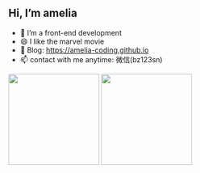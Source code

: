 ## Hi, I’m amelia

- 💬 I’m a front-end development
- 😄 I like the marvel movie
- 🌱 Blog: https://amelia-coding.github.io
- 📫 contact with me anytime: 微信(bz123sn)

<div>
<img height="180vw" src="https://github-readme-stats.vercel.app/api?username=amelia-coding&show_icons=false"/>
<img height="180vw" src="https://github-readme-stats.vercel.app/api/top-langs/?username=amelia-coding&layout=compact"/>
</div>




